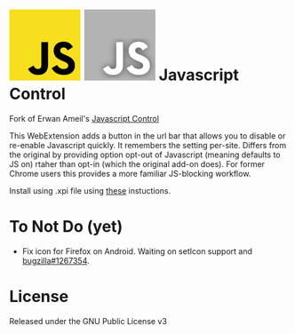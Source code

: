 # ![icon](js.png) ![icon](js_disabled.png) Javascript Control
Fork of Erwan Ameil's [Javascript Control](https://github.com/idlewan/javascript-control)

This WebExtension adds a button in the url bar that allows you to disable or
re-enable Javascript quickly. It remembers the setting per-site. Differs from 
the original by providing option opt-out of Javascript (meaning defaults to
JS on) rtaher than opt-in (which the original add-on does). For former Chrome
users this provides a more familiar JS-blocking workflow.

Install using .xpi file using [these](https://accessfirefox.org/Install_Addon_Manually.php)
instuctions.

# To Not Do (yet)
- Fix icon for Firefox on Android. Waiting on setIcon support and
  [bugzilla#1267354](https://bugzilla.mozilla.org/show_bug.cgi?id=1267354).

# License
Released under the GNU Public License v3
